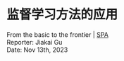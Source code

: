 # 监督学习方法的应用

<span px-2 py-1 rounded text-gray-300>
    From the basic to the frontier | <a href="https://aosl.gxmzuai.top" target="_blank">SPA</a>
</span>

<div abs-br mb-20 mr-15 flex gap-2 text-sm text-left>
    Reporter: Jiakai Gu <br />
    Date: Nov 13th, 2023 <br />
</div>

<!-- 

大家好，下面我来分享一下有关监督学习方法的应用方面的个人见解。

-->